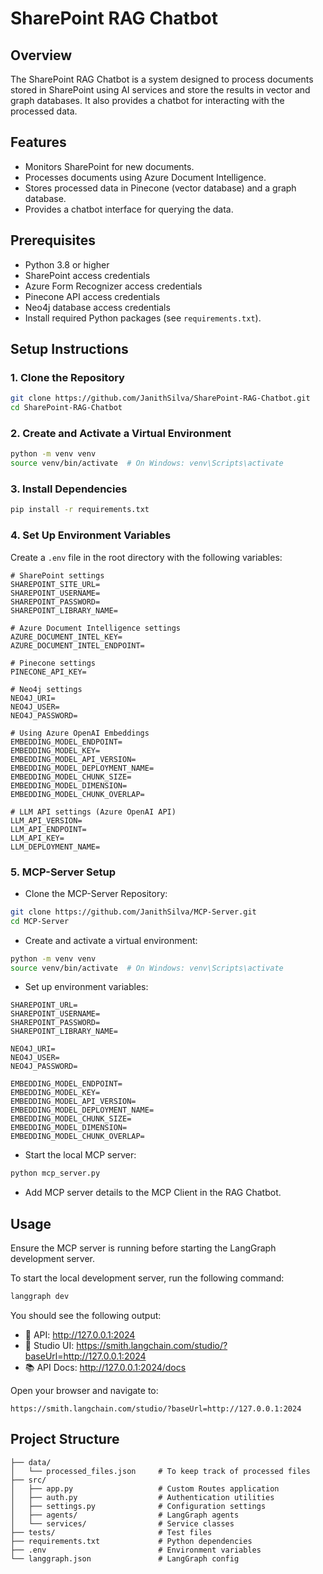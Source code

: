 # SharePoint RAG Chatbot

## Overview

The SharePoint RAG Chatbot is a system designed to process documents stored in SharePoint using AI services and store the results in vector and graph databases. It also provides a chatbot for interacting with the processed data.

## Features

- Monitors SharePoint for new documents.
- Processes documents using Azure Document Intelligence.
- Stores processed data in Pinecone (vector database) and a graph database.
- Provides a chatbot interface for querying the data.

## Prerequisites

- Python 3.8 or higher
- SharePoint access credentials
- Azure Form Recognizer access credentials
- Pinecone API access credentials
- Neo4j database access credentials
- Install required Python packages (see `requirements.txt`).

## Setup Instructions

### 1. Clone the Repository

```bash
git clone https://github.com/JanithSilva/SharePoint-RAG-Chatbot.git
cd SharePoint-RAG-Chatbot
```

### 2. Create and Activate a Virtual Environment

```bash
python -m venv venv
source venv/bin/activate  # On Windows: venv\Scripts\activate
```

### 3. Install Dependencies

```bash
pip install -r requirements.txt
```

### 4. Set Up Environment Variables

Create a `.env` file in the root directory with the following variables:

```env
# SharePoint settings
SHAREPOINT_SITE_URL=
SHAREPOINT_USERNAME=
SHAREPOINT_PASSWORD=
SHAREPOINT_LIBRARY_NAME=

# Azure Document Intelligence settings
AZURE_DOCUMENT_INTEL_KEY=
AZURE_DOCUMENT_INTEL_ENDPOINT=

# Pinecone settings
PINECONE_API_KEY=

# Neo4j settings
NEO4J_URI=
NEO4J_USER=
NEO4J_PASSWORD=

# Using Azure OpenAI Embeddings
EMBEDDING_MODEL_ENDPOINT=
EMBEDDING_MODEL_KEY=
EMBEDDING_MODEL_API_VERSION=
EMBEDDING_MODEL_DEPLOYMENT_NAME=
EMBEDDING_MODEL_CHUNK_SIZE=
EMBEDDING_MODEL_DIMENSION=
EMBEDDING_MODEL_CHUNK_OVERLAP=

# LLM API settings (Azure OpenAI API)
LLM_API_VERSION=
LLM_API_ENDPOINT=
LLM_API_KEY=
LLM_DEPLOYMENT_NAME=
```

### 5. MCP-Server Setup

- Clone the MCP-Server Repository:

```bash
git clone https://github.com/JanithSilva/MCP-Server.git
cd MCP-Server
```

- Create and activate a virtual environment:

```bash
python -m venv venv
source venv/bin/activate  # On Windows: venv\Scripts\activate
```

- Set up environment variables:

```env
SHAREPOINT_URL=
SHAREPOINT_USERNAME=
SHAREPOINT_PASSWORD=
SHAREPOINT_LIBRARY_NAME=

NEO4J_URI=
NEO4J_USER=
NEO4J_PASSWORD=

EMBEDDING_MODEL_ENDPOINT=
EMBEDDING_MODEL_KEY=
EMBEDDING_MODEL_API_VERSION=
EMBEDDING_MODEL_DEPLOYMENT_NAME=
EMBEDDING_MODEL_CHUNK_SIZE=
EMBEDDING_MODEL_DIMENSION=
EMBEDDING_MODEL_CHUNK_OVERLAP=
```

- Start the local MCP server:

```bash
python mcp_server.py
```

- Add MCP server details to the MCP Client in the RAG Chatbot.

## Usage

Ensure the MCP server is running before starting the LangGraph development server.

To start the local development server, run the following command:

```bash
langgraph dev
```

You should see the following output:

- 🚀 API: http://127.0.0.1:2024
- 🎨 Studio UI: https://smith.langchain.com/studio/?baseUrl=http://127.0.0.1:2024
- 📚 API Docs: http://127.0.0.1:2024/docs

Open your browser and navigate to:

```plaintext
https://smith.langchain.com/studio/?baseUrl=http://127.0.0.1:2024
```

## Project Structure

```plaintext
├── data/
│   └── processed_files.json     # To keep track of processed files
├── src/
│   ├── app.py                   # Custom Routes application
│   ├── auth.py                  # Authentication utilities
│   ├── settings.py              # Configuration settings
│   ├── agents/                  # LangGraph agents
│   └── services/                # Service classes
├── tests/                       # Test files
├── requirements.txt             # Python dependencies
├── .env                         # Environment variables
└── langgraph.json               # LangGraph config
```
